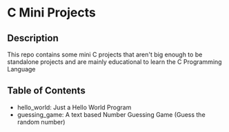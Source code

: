 # C Mini Projects

## Description

This repo contains some mini C projects that aren't big enough to be standalone projects and are mainly educational to learn the C Programming Language

## Table of Contents

- hello_world: Just a Hello World Program
- guessing_game: A text based Number Guessing Game (Guess the random number)
